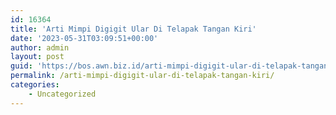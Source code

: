 ```yaml
---
id: 16364
title: 'Arti Mimpi Digigit Ular Di Telapak Tangan Kiri'
date: '2023-05-31T03:09:51+00:00'
author: admin
layout: post
guid: 'https://bos.awn.biz.id/arti-mimpi-digigit-ular-di-telapak-tangan-kiri/'
permalink: /arti-mimpi-digigit-ular-di-telapak-tangan-kiri/
categories:
    - Uncategorized
---
```


